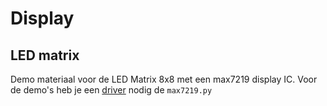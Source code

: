 # Display

## LED matrix

Demo materiaal voor de LED Matrix 8x8 met een max7219 display IC. Voor de demo's heb je een [driver](./driver/) nodig de `max7219.py`